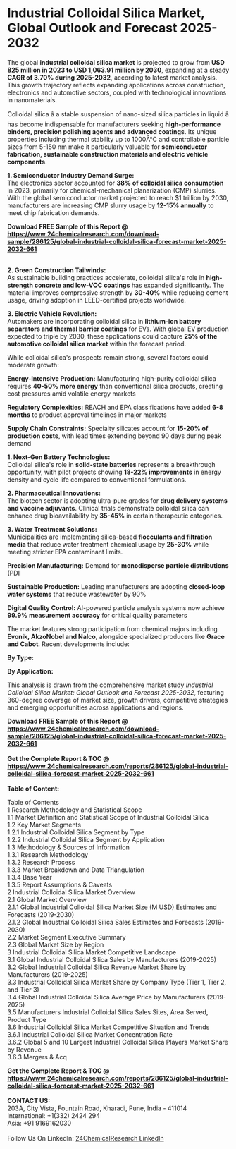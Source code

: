 <h1>Industrial Colloidal Silica Market, Global Outlook and Forecast 2025-2032</h1><p>The global <strong>industrial colloidal silica market</strong> is projected to grow from <strong>USD 825 million in 2023 to USD 1,063.91 million by 2030</strong>, expanding at a steady <strong>CAGR of 3.70% during 2025-2032</strong>, according to latest market analysis. This growth trajectory reflects expanding applications across construction, electronics and automotive sectors, coupled with technological innovations in nanomaterials.</p><p>Colloidal silica â a stable suspension of nano-sized silica particles in liquid â has become indispensable for manufacturers seeking <strong>high-performance binders, precision polishing agents and advanced coatings</strong>. Its unique properties including thermal stability up to 1000Â°C and controllable particle sizes from 5-150 nm make it particularly valuable for <strong>semiconductor fabrication, sustainable construction materials and electric vehicle components</strong>.</p><p><strong>1. Semiconductor Industry Demand Surge:</strong><br>
The electronics sector accounted for <strong>38% of colloidal silica consumption</strong> in 2023, primarily for chemical-mechanical planarization (CMP) slurries. With the global semiconductor market projected to reach $1 trillion by 2030, manufacturers are increasing CMP slurry usage by <strong>12-15% annually</strong> to meet chip fabrication demands.</p><div><b>Download FREE Sample of this Report @ 
            <a href="https://www.24chemicalresearch.com/download-sample/286125/global-industrial-colloidal-silica-forecast-market-2025-2032-661">
            https://www.24chemicalresearch.com/download-sample/286125/global-industrial-colloidal-silica-forecast-market-2025-2032-661</a></b></div><br><p><strong>2. Green Construction Tailwinds:</strong><br>
As sustainable building practices accelerate, colloidal silica's role in <strong>high-strength concrete and low-VOC coatings</strong> has expanded significantly. The material improves compressive strength by <strong>30-40%</strong> while reducing cement usage, driving adoption in LEED-certified projects worldwide.</p><p><strong>3. Electric Vehicle Revolution:</strong><br>
Automakers are incorporating colloidal silica in <strong>lithium-ion battery separators and thermal barrier coatings</strong> for EVs. With global EV production expected to triple by 2030, these applications could capture <strong>25% of the automotive colloidal silica market</strong> within the forecast period.</p><p>While colloidal silica's prospects remain strong, several factors could moderate growth:</p><p><strong>Energy-Intensive Production:</strong> Manufacturing high-purity colloidal silica requires <strong>40-50% more energy</strong> than conventional silica products, creating cost pressures amid volatile energy markets</p><p><strong>Regulatory Complexities:</strong> REACH and EPA classifications have added <strong>6-8 months</strong> to product approval timelines in major markets</p><p><strong>Supply Chain Constraints:</strong> Specialty silicates account for <strong>15-20% of production costs</strong>, with lead times extending beyond 90 days during peak demand</p><p><strong>1. Next-Gen Battery Technologies:</strong><br>
Colloidal silica's role in <strong>solid-state batteries</strong> represents a breakthrough opportunity, with pilot projects showing <strong>18-22% improvements</strong> in energy density and cycle life compared to conventional formulations.</p><p><strong>2. Pharmaceutical Innovations:</strong><br>
The biotech sector is adopting ultra-pure grades for <strong>drug delivery systems and vaccine adjuvants</strong>. Clinical trials demonstrate colloidal silica can enhance drug bioavailability by <strong>35-45%</strong> in certain therapeutic categories.</p><p><strong>3. Water Treatment Solutions:</strong><br>
Municipalities are implementing silica-based <strong>flocculants and filtration media</strong> that reduce water treatment chemical usage by <strong>25-30%</strong> while meeting stricter EPA contaminant limits.</p><p><strong>Precision Manufacturing:</strong> Demand for <strong>monodisperse particle distributions</strong> (PDI 
  </p><p><strong>Sustainable Production:</strong> Leading manufacturers are adopting <strong>closed-loop water systems</strong> that reduce wastewater by 90%</p><p><strong>Digital Quality Control:</strong> AI-powered particle analysis systems now achieve <strong>99.9% measurement accuracy</strong> for critical quality parameters</p><p>The market features strong participation from chemical majors including <strong>Evonik, AkzoNobel and Nalco</strong>, alongside specialized producers like <strong>Grace and Cabot</strong>. Recent developments include:</p><p><strong>By Type:</strong></p><p><strong>By Application:</strong></p><p>This analysis is drawn from the comprehensive market study <em>Industrial Colloidal Silica Market: Global Outlook and Forecast 2025-2032</em>, featuring 360-degree coverage of market size, growth drivers, competitive strategies and emerging opportunities across applications and regions.</p><div><b>Download FREE Sample of this Report @ 
            <a href="https://www.24chemicalresearch.com/download-sample/286125/global-industrial-colloidal-silica-forecast-market-2025-2032-661">
            https://www.24chemicalresearch.com/download-sample/286125/global-industrial-colloidal-silica-forecast-market-2025-2032-661</a></b></div><br><div><b>Get the Complete Report & TOC @ 
            <a href="https://www.24chemicalresearch.com/reports/286125/global-industrial-colloidal-silica-forecast-market-2025-2032-661">
            https://www.24chemicalresearch.com/reports/286125/global-industrial-colloidal-silica-forecast-market-2025-2032-661</a></b></div><br>
            <b>Table of Content:</b><p>Table of Contents<br />
1 Research Methodology and Statistical Scope<br />
1.1 Market Definition and Statistical Scope of Industrial Colloidal Silica<br />
1.2 Key Market Segments<br />
1.2.1 Industrial Colloidal Silica Segment by Type<br />
1.2.2 Industrial Colloidal Silica Segment by Application<br />
1.3 Methodology & Sources of Information<br />
1.3.1 Research Methodology<br />
1.3.2 Research Process<br />
1.3.3 Market Breakdown and Data Triangulation<br />
1.3.4 Base Year<br />
1.3.5 Report Assumptions & Caveats<br />
2 Industrial Colloidal Silica Market Overview<br />
2.1 Global Market Overview<br />
2.1.1 Global Industrial Colloidal Silica Market Size (M USD) Estimates and Forecasts (2019-2030)<br />
2.1.2 Global Industrial Colloidal Silica Sales Estimates and Forecasts (2019-2030)<br />
2.2 Market Segment Executive Summary<br />
2.3 Global Market Size by Region<br />
3 Industrial Colloidal Silica Market Competitive Landscape<br />
3.1 Global Industrial Colloidal Silica Sales by Manufacturers (2019-2025)<br />
3.2 Global Industrial Colloidal Silica Revenue Market Share by Manufacturers (2019-2025)<br />
3.3 Industrial Colloidal Silica Market Share by Company Type (Tier 1, Tier 2, and Tier 3)<br />
3.4 Global Industrial Colloidal Silica Average Price by Manufacturers (2019-2025)<br />
3.5 Manufacturers Industrial Colloidal Silica Sales Sites, Area Served, Product Type<br />
3.6 Industrial Colloidal Silica Market Competitive Situation and Trends<br />
3.6.1 Industrial Colloidal Silica Market Concentration Rate<br />
3.6.2 Global 5 and 10 Largest Industrial Colloidal Silica Players Market Share by Revenue<br />
3.6.3 Mergers & Acq</p><div><b>Get the Complete Report & TOC @ 
            <a href="https://www.24chemicalresearch.com/reports/286125/global-industrial-colloidal-silica-forecast-market-2025-2032-661">
            https://www.24chemicalresearch.com/reports/286125/global-industrial-colloidal-silica-forecast-market-2025-2032-661</a></b></div><br><b>CONTACT US:</b><br>
            203A, City Vista, Fountain Road, Kharadi, Pune, India - 411014<br>
            International: +1(332) 2424 294<br>
            Asia: +91 9169162030 <br><br>
            Follow Us On LinkedIn: <a href="https://www.linkedin.com/company/24chemicalresearch/">24ChemicalResearch LinkedIn</a>
